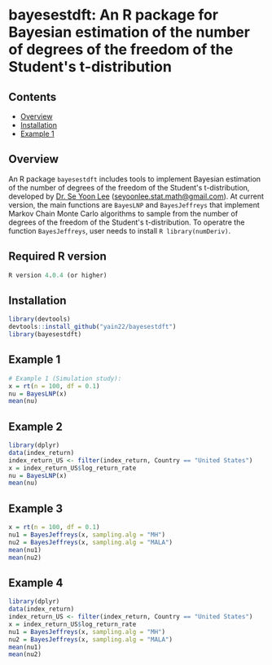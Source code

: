 # bayesestdft: An R package for Bayesian estimation of the number of degrees of the freedom of the Student's t-distribution

## Contents
* [Overview](#overview)
* [Installation](#installation)
* [Example 1](#example-1)

## Overview
An R package `bayesestdft` includes tools to implement Bayesian estimation of the number of degrees of the freedom of the Student's t-distribution, developed by [Dr. Se Yoon Lee](https://sites.google.com/view/seyoonlee) (seyoonlee.stat.math@gmail.com). At current version, the main functions are `BayesLNP` and `BayesJeffreys` that implement Markov Chain Monte Carlo algorithms to sample from the number of degrees of the freedom of the Student's t-distribution. To operatre the function `BayesJeffreys`, user needs to install `R library(numDeriv)`.

## Required R version
```r
R version 4.0.4 (or higher)
```

## Installation

```r
library(devtools)
devtools::install_github("yain22/bayesestdft")
library(bayesestdft)
```

## Example 1

```r
# Example 1 (Simulation study):
x = rt(n = 100, df = 0.1)
nu = BayesLNP(x)
mean(nu)
```

## Example 2

```r
library(dplyr)
data(index_return)
index_return_US <- filter(index_return, Country == "United States")
x = index_return_US$log_return_rate
nu = BayesLNP(x)
mean(nu)
```

## Example 3

```r
x = rt(n = 100, df = 0.1)
nu1 = BayesJeffreys(x, sampling.alg = "MH")
nu2 = BayesJeffreys(x, sampling.alg = "MALA")
mean(nu1)
mean(nu2)
```

## Example 4

```r
library(dplyr)
data(index_return)
index_return_US <- filter(index_return, Country == "United States")
x = index_return_US$log_return_rate
nu1 = BayesJeffreys(x, sampling.alg = "MH")
nu2 = BayesJeffreys(x, sampling.alg = "MALA")
mean(nu1)
mean(nu2)
```
